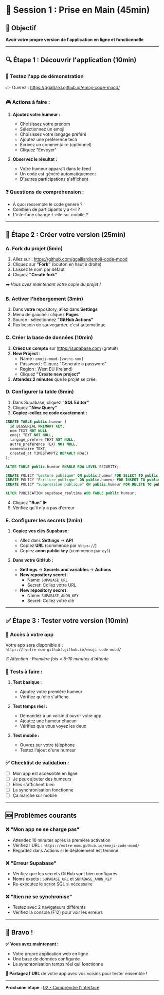 # 🚀 Session 1 : Prise en Main (45min)

## 🎯 Objectif
**Avoir votre propre version de l'application en ligne et fonctionnelle**

---

## 🔍 Étape 1 : Découvrir l'application (10min)

### **📱 Testez l'app de démonstration**
👉 Ouvrez : https://ggaillard.github.io/emoji-code-mood/

### **🎮 Actions à faire :**
1. **Ajoutez votre humeur :**
   - Choisissez votre prénom
   - Sélectionnez un emoji
   - Choisissez votre langage préféré
   - Ajoutez une préférence tech
   - Écrivez un commentaire (optionnel)
   - Cliquez "Envoyer"

2. **Observez le résultat :**
   - Votre humeur apparaît dans le feed
   - Un code est généré automatiquement
   - D'autres participations s'affichent

### **❓ Questions de compréhension :**
- À quoi ressemble le code généré ?
- Combien de participants y a-t-il ?
- L'interface change-t-elle sur mobile ?

---

## 🍴 Étape 2 : Créer votre version (25min)

### **A. Fork du projet (5min)**
1. Allez sur : https://github.com/ggaillard/emoji-code-mood
2. Cliquez sur **"Fork"** (bouton en haut à droite)
3. Laissez le nom par défaut
4. Cliquez **"Create fork"**

*➡️ Vous avez maintenant votre copie du projet !*

### **B. Activer l'hébergement (3min)**
1. Dans **votre** repository, allez dans **Settings**
2. Menu de gauche : cliquez **Pages**
3. Source : sélectionnez **"GitHub Actions"**
4. Pas besoin de sauvegarder, c'est automatique

### **C. Créer la base de données (10min)**
1. **Créez un compte** sur https://supabase.com (gratuit)
2. **New Project** :
   - Name : `emoji-mood-[votre-nom]`
   - Password : Cliquez "Generate a password"
   - Region : West EU (Ireland)
   - Cliquez **"Create new project"**
3. **Attendez 2 minutes** que le projet se crée

### **D. Configurer la table (5min)**
1. Dans Supabase, cliquez **"SQL Editor"**
2. Cliquez **"New Query"**
3. **Copiez-collez ce code exactement :**

```sql
CREATE TABLE public.humeur (
  id BIGSERIAL PRIMARY KEY,
  nom TEXT NOT NULL,
  emoji TEXT NOT NULL,
  langage_prefere TEXT NOT NULL,
  autre_preference TEXT NOT NULL,
  commentaire TEXT,
  created_at TIMESTAMPTZ DEFAULT NOW()
);

ALTER TABLE public.humeur ENABLE ROW LEVEL SECURITY;

CREATE POLICY "Lecture publique" ON public.humeur FOR SELECT TO public USING (true);
CREATE POLICY "Écriture publique" ON public.humeur FOR INSERT TO public WITH CHECK (true);
CREATE POLICY "Suppression publique" ON public.humeur FOR DELETE TO public USING (true);

ALTER PUBLICATION supabase_realtime ADD TABLE public.humeur;
```

4. Cliquez **"Run"** ▶️
5. Vérifiez qu'il n'y a pas d'erreur

### **E. Configurer les secrets (2min)**
1. **Copiez vos clés Supabase :**
   - Allez dans **Settings** → **API**
   - Copiez **URL** (commence par `https://`)
   - Copiez **anon public key** (commence par `eyJ`)

2. **Dans votre GitHub :**
   - **Settings** → **Secrets and variables** → **Actions**
   - **New repository secret** :
     - Name: `SUPABASE_URL`
     - Secret: Collez votre URL
   - **New repository secret** :
     - Name: `SUPABASE_ANON_KEY`
     - Secret: Collez votre clé

---

## ✅ Étape 3 : Tester votre version (10min)

### **🔗 Accès à votre app**
Votre app sera disponible à :  
`https://[votre-nom-github].github.io/emoji-code-mood/`

*⏰ Attention : Première fois = 5-10 minutes d'attente*

### **🧪 Tests à faire :**
1. **Test basique :**
   - Ajoutez votre première humeur
   - Vérifiez qu'elle s'affiche

2. **Test temps réel :**
   - Demandez à un voisin d'ouvrir votre app
   - Ajoutez une humeur chacun
   - Vérifiez que vous voyez les deux

3. **Test mobile :**
   - Ouvrez sur votre téléphone
   - Testez l'ajout d'une humeur

### **✅ Checklist de validation :**
- [ ] Mon app est accessible en ligne
- [ ] Je peux ajouter des humeurs
- [ ] Elles s'affichent bien
- [ ] La synchronisation fonctionne
- [ ] Ça marche sur mobile

---

## 🆘 Problèmes courants

### **❌ "Mon app ne se charge pas"**
- Attendez 10 minutes après la première activation
- Vérifiez l'URL : `https://votre-nom.github.io/emoji-code-mood/`
- Regardez dans Actions si le déploiement est terminé

### **❌ "Erreur Supabase"**
- Vérifiez que les secrets GitHub sont bien configurés
- Noms exacts : `SUPABASE_URL` et `SUPABASE_ANON_KEY`
- Re-exécutez le script SQL si nécessaire

### **❌ "Rien ne se synchronise"**
- Testez avec 2 navigateurs différents
- Vérifiez la console (F12) pour voir les erreurs

---

## 🎉 Bravo !

**✅ Vous avez maintenant :**
- Votre propre application web en ligne
- Une base de données configurée
- La synchronisation temps réel qui fonctionne

**🔗 Partagez l'URL** de votre app avec vos voisins pour tester ensemble !

---

**Prochaine étape :** [02 - Comprendre l'Interface](02-interface-simple.md)
